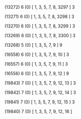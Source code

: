 (13272) 6 (0) [ 1, 3, 5, 7, 8, 3297 ] 3 


(13271) 6 (0) [ 1, 3, 5, 7, 8, 3298 ] 3 


(13270) 6 (0) [ 1, 3, 5, 7, 8, 3299 ] 3 


(13269) 6 (0) [ 1, 3, 5, 7, 8, 3300 ] 3 


(13268) 5 (0) [ 1, 3, 5, 7, 9 ] 9 


(16558) 6 (0) [ 1, 3, 5, 7, 9, 10 ] 3 


(16557) 6 (0) [ 1, 3, 5, 7, 9, 11 ] 3 


(16556) 6 (0) [ 1, 3, 5, 7, 9, 12 ] 9 


(19843) 7 (0) [ 1, 3, 5, 7, 9, 12, 13 ] 3 


(19842) 7 (0) [ 1, 3, 5, 7, 9, 12, 14 ] 3 


(19841) 7 (0) [ 1, 3, 5, 7, 9, 12, 15 ] 3 


(19840) 7 (0) [ 1, 3, 5, 7, 9, 12, 16 ]  

